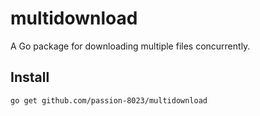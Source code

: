 # multidownload

A Go package for downloading multiple files concurrently.

## Install

```bash
go get github.com/passion-8023/multidownload

